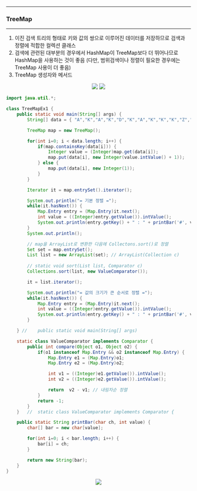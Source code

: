 -----
### TreeMap
-----
1. 이진 검색 트리의 형태로 키와 값의 쌍으로 이루어진 데이터를 저장하므로 검색과 정렬에 적합한 컬렉션 클래스
2. 검색에 관련된 대부분의 경우에서 HashMap이 TreeMap보다 더 뛰어나므로 HashMap을 사용하는 것이 좋음 (다만, 범위검색이나 정렬이 필요한 경우에는 TreeMap 사용이 더 좋음)
3. TreeMap 생성자와 메서드
<div align="center">
<img src="https://github.com/sooyounghan/Java/assets/34672301/4868ee36-5087-41ad-b171-a5775cd89bcc">
<img src="https://github.com/sooyounghan/Java/assets/34672301/442ac307-59fe-4349-85e7-ee467e5e8229">  
</div>

```java
import java.util.*;

class TreeMapEx1 {
	public static void main(String[] args) {
		String[] data = { "A","K","A","K","D","K","A","K","K","K","Z","D" };

		TreeMap map = new TreeMap();

		for(int i=0; i < data.length; i++) {
			if(map.containsKey(data[i])) {
				Integer value = (Integer)map.get(data[i]);
				map.put(data[i], new Integer(value.intValue() + 1));
			} else {
				map.put(data[i], new Integer(1));			
			}
		}

		Iterator it = map.entrySet().iterator();

		System.out.println("= 기본 정렬 =");
		while(it.hasNext()) {
			Map.Entry entry = (Map.Entry)it.next();
			int value = ((Integer)entry.getValue()).intValue();
			System.out.println(entry.getKey() + " : " + printBar('#', value) + " " + value );
		}
		System.out.println();

		// map을 ArrayList로 변환한 다음에 Collectons.sort()로 정렬
		Set set = map.entrySet();
		List list = new ArrayList(set);	// ArrayList(Collection c) 
		
		// static void sort(List list, Comparator c)  
		Collections.sort(list, new ValueComparator());

		it = list.iterator();

		System.out.println("= 값의 크기가 큰 순서로 정렬 =");		
		while(it.hasNext()) {
			Map.Entry entry = (Map.Entry)it.next();
			int value = ((Integer)entry.getValue()).intValue();
			System.out.println(entry.getKey() + " : " + printBar('#', value) + " " + value );
		}

	} // 	public static void main(String[] args) 

	static class ValueComparator implements Comparator {
		public int compare(Object o1, Object o2) {
			if(o1 instanceof Map.Entry && o2 instanceof Map.Entry) {
				Map.Entry e1 = (Map.Entry)o1;
				Map.Entry e2 = (Map.Entry)o2;

				int v1 = ((Integer)e1.getValue()).intValue();
				int v2 = ((Integer)e2.getValue()).intValue();

				return  v2 - v1; // 내림차순 정렬
			} 
			return -1;
		}
	}	// 	static class ValueComparator implements Comparator {

	public static String printBar(char ch, int value) { 
		char[] bar = new char[value]; 

		for(int i=0; i < bar.length; i++) { 
			bar[i] = ch; 
		} 

		return new String(bar); 
	} 
}
```
<div align="center">
<img src="https://github.com/sooyounghan/Java/assets/34672301/d29050e4-1d66-4f7e-9078-012131459741">
</div>
